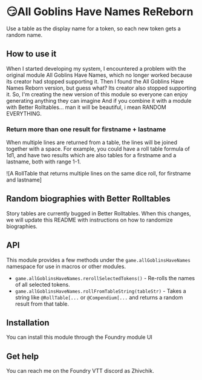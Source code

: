 # 😏All Goblins Have Names ReReborn

Use a table as the display name for a token, so each new token gets a random name.

## How to use it

When I started developing my system, I encountered a problem with the original module All Goblins Have Names, which no longer worked because its creator had stopped supporting it. Then I found the All Goblins Have Names Reborn version, but guess what? Its creator also stopped supporting it. So, I'm creating the new version of this module so everyone can enjoy generating anything they can imagine
And if you combine it with a module with Better Rolltables... man it will be beautiful, i mean RANDOM EVERYTHING.

### Return more than one result for firstname + lastname

When multiple lines are returned from a table, the lines will be joined together with a space. For example, you could have a roll table formula of 1d1, and have two results which are also tables for a firstname and a lastname, both with range 1-1.

![A RollTable that returns multiple lines on the same dice roll, for firstname and lastname]


## Random biographies with Better Rolltables

Story tables are currently bugged in Better Rolltables. When this changes, we will update this README with instructions on how to randomize biographies.

## API

This module provides a few methods under the `game.allGoblinsHaveNames` namespace for use in macros or other modules.

- `game.allGoblinsHaveNames.rerollSelectedTokens()` - Re-rolls the names of all selected tokens.
- `game.allGoblinsHaveNames.rollFromTableString(tableStr)` - Takes a string like `@RollTable[...` or `@Compendium[...` and returns a random result from that table.

## Installation

You can install this module through the Foundry module UI

## Get help

You can reach me on the Foundry VTT discord as Zhivchik.
